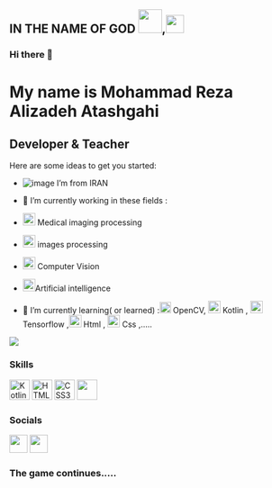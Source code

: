 ## IN THE NAME OF GOD <img src="https://cdn1.iconfinder.com/data/icons/ramadhan-kareem-2/512/Ramadhan-07-128.png" width="42" height="42">,<img src="https://cdn4.iconfinder.com/data/icons/ramadan-kareem-11/48/04_mecca_muslim_ramadan_prayer_allah_islam_religion-128.png" width="32" height="32">
### Hi there 👋

My name is Mohammad Reza Alizadeh Atashgahi
===============================

Developer & Teacher
-----------------------------
Here are some ideas to get you started:

* ![image](https://user-images.githubusercontent.com/103292343/180642314-2e55486a-d98e-43b8-a98c-10dfab3cc9ad.png) I’m from IRAN
* 🔭 I’m currently working in these fields : 
* <img src="https://cdn3.iconfinder.com/data/icons/coloured-outline-medical-equipment/32/diagnostic_imaging_machine_mri_scanner-512.png" width="22" height="22"> Medical imaging processing

* <img src="https://cdn3.iconfinder.com/data/icons/flat-set-1/64/flat_set_1-03-128.png" width="22" height="22"> images processing
* <img src="https://cdn0.iconfinder.com/data/icons/virtual-reality-15/135/_virtual_reality-128.png" width="22" height="22" > Computer Vision
* <img src="https://cdn1.iconfinder.com/data/icons/data-science-flat-1/64/deep-learning-data-robotics-robot-ai-modeling-128.png" width="22" height="22">Artificial intelligence

* 🌱 I’m currently learning( or learned) :<img src="https://cdn4.iconfinder.com/data/icons/general-office/91/General_Office_60-512.png" width="20" height="20"> OpenCV, <img src="https://seekicon.com/free-icon-download/kotlin_2.svg" width="22" height="22"> Kotlin , <img src="https://seekicon.com/free-icon-download/tensorflow_2.svg" width="22" height="22"> Tensorflow ,<img src="https://icons.iconarchive.com/icons/cornmanthe3rd/plex/256/Other-html-5-icon.png" width="22" height="22"> Html , <img src="https://cdn4.iconfinder.com/data/icons/social-media-logos-6/512/121-css3-512.png" width="22" height="22"> Css ,.....
<!-- * 👯 I’m looking to collaborate on .....
* 🤔 I’m looking for help with .....
* 💬 Ask me about .....
* 📫 How to reach me: .....
* 😄 Pronouns: .....
* ⚡ Fun fact: ..... -->

<a href="https://www.github.com/mrezaalizadeh1998" target="_blank" rel="noreferrer"><img
                  src="https://img.shields.io/github/followers/mrezaalizadeh1998?logo=github&style=for-the-badge&color=0891b2&labelColor=1c1917" /></a>
                  
### Skills
<p align="left">
  <a href="https://kotlinlang.org/" target="_blank" rel="noreferrer"><img src="https://raw.githubusercontent.com/danielcranney/readme-generator/main/public/icons/skills/kotlin-colored.svg" width="36" height="36" alt="Kotlin" /></a>
    <a href="https://developer.mozilla.org/en-US/docs/Glossary/HTML5" target="_blank" rel="noreferrer"><img src="https://raw.githubusercontent.com/danielcranney/readme-generator/main/public/icons/skills/html5-colored.svg" width="36" height="36" alt="HTML5" /></a>
    <a href="https://developer.mozilla.org/en-US/docs/Web/CSS" target="_blank" rel="noreferrer"><img src="https://raw.githubusercontent.com/danielcranney/readme-generator/main/public/icons/skills/css3-colored.svg" width="36" height="36" alt="CSS3" /></a>
    <a><img src="https://cdn3.iconfinder.com/data/icons/logos-and-brands-adobe/512/267_Python-512.png" width="36" height="36"  continues.....</a>
    
    
</p>
                    
### Socials
                  
<p align="left">
    <a href="https://www.instagram.com/m.r.alizadeh1998" target="_blank" rel="noreferrer"><img src="https://raw.githubusercontent.com/danielcranney/readme-generator/main/public/icons/socials/instagram.svg" width="32" height="32" /></a>
<a href="https://www.github.com/mrezaalizadeh1998" target="_blank" rel="noreferrer"><img src="https://raw.githubusercontent.com/danielcranney/readme-generator/main/public/icons/socials/github-dark.svg" width="32" height="32" /></a>


<!-- </p>

### Badges

<b>My GitHub Stats</b>

<a href="https://github.com/mrezaalizadeh1998" align="left"><img width="300" src="https://github-readme-stats.vercel.app/api/top-langs/?username=mrezaalizadeh1998&langs_count=10&title_color=0891b2&text_color=ffffff&icon_color=0891b2&bg_color=1c1917&hide_border=true&locale=en&custom_title=Top%20%Languages" alt="Top Languages" /></a>
### Support Me
<a href="https://www.buymeacoffee.com/mrezaalizadeh1998"><img src="https://cdn.buymeacoffee.com/buttons/v2/default-yellow.png" width="200" /></a> -->

### The game continues.....
